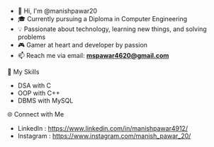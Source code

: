 - 👋 Hi, I'm @manishpawar20
- 🎓 Currently pursuing a Diploma in Computer Engineering
- 💡 Passionate about technology, learning new things, and solving problems
- 🎮 Gamer at heart and developer by passion
- 📫 Reach me via email: **mspawar4620@gmail.com**

🚀 My Skills
- DSA with C 
- OOP with C++
- DBMS with MySQL
  
🌐 Connect with Me
- LinkedIn : https://www.linkedin.com/in/manishpawar4912/
- Instagram : https://www.instagram.com/manish_pawar_20/


<!---
manishpawar20/manishpawar20 is a ✨ special ✨ repository because its `README.md` (this file) appears on your GitHub profile.
You can click the Preview link to take a look at your changes.
--->
